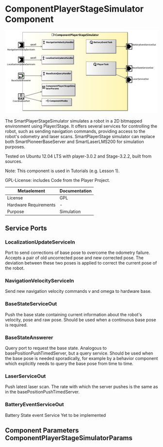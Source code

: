 <!--- This file is generated from the ComponentPlayerStageSimulator.componentDocumentation model --->
<!--- do not modify this file manually as it will by automatically overwritten by the code generator, modify the model instead and re-generate this file --->

# ComponentPlayerStageSimulator Component

![ComponentPlayerStageSimulator-ComponentImage](https://github.com/Servicerobotics-Ulm/ComponentRepository/blob/master/ComponentPlayerStageSimulator/model/ComponentPlayerStageSimulatorComponentDefinition.jpg)

The SmartPlayerStageSimulator simulates a robot in a 2D bitmapped environment using Player/Stage. 
It offers several services for controlling the robot, such as sending navigation commands, providing access to the robot's odometry and laser scans. 
SmartPlayerStage simulator can replace both SmartPioneerBaseServer and SmartLaserLMS200 for simulation purposes.

Tested on Ubuntu 12.04 LTS with player-3.0.2 and Stage-3.2.2, built from sources.

Note: This component is used in Tutorials (e.g. Lesson 1).

GPL-License: includes Code from the Player Project.

| Metaelement | Documentation |
|-------------|---------------|
| License | GPL |
| Hardware Requirements | - |
| Purpose | Simulation |



## Service Ports

### LocalizationUpdateServiceIn

Port to send corrections of base pose to overcome the odometry failure. 
			Accepts a pair of old uncorrected pose and new corrected pose. 
			The deviation between these two poses is applied to correct the current pose of the robot.

### NavigationVelocityServiceIn

Send new navigation velocity commands v and omega to hardware base.

### BaseStateServiceOut

Push the base state containing current information about the robot's velocity, pose and raw pose. 
			Should be used when a continuous base pose is required.

### BaseStateAnswerer

Query port to request the base state. Analogous to basePositionPushTimedServer, but a query service. 
			Should be used when the base pose is needed sporadically, 
			for example by a behavior component which explicitly needs to query the base pose from time to time.

### LaserServiceOut

Push latest laser scan. The rate with which the server pushes is the same as in the basePositionPushTimedServer.

### BatteryEventServiceOut

Battery State event Service Yet to be implemented


## Component Parameters ComponentPlayerStageSimulatorParams

